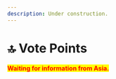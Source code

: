 ```yaml
---
description: Under construction.
---
```


# 🔝 Vote Points

<mark style="color:red;">**Waiting for information from Asia.**</mark>
